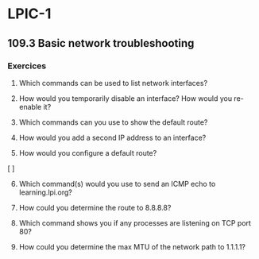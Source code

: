 # LPIC-1


## 109.3 Basic network troubleshooting

### Exercices

1. Which commands can be used to list network interfaces?

2. How would you temporarily disable an interface? How would you re-enable it?

3. Which commands can you use to show the default route?

4. How would you add a second IP address to an interface?

5. How would you configure a default route?

[ ]

6. Which command(s) would you use to send an ICMP echo to learning.lpi.org?

7. How could you determine the route to 8.8.8.8?

8. Which command shows you if any processes are listening on TCP port 80?

9. How could you determine the max MTU of the network path to 1.1.1.1?

